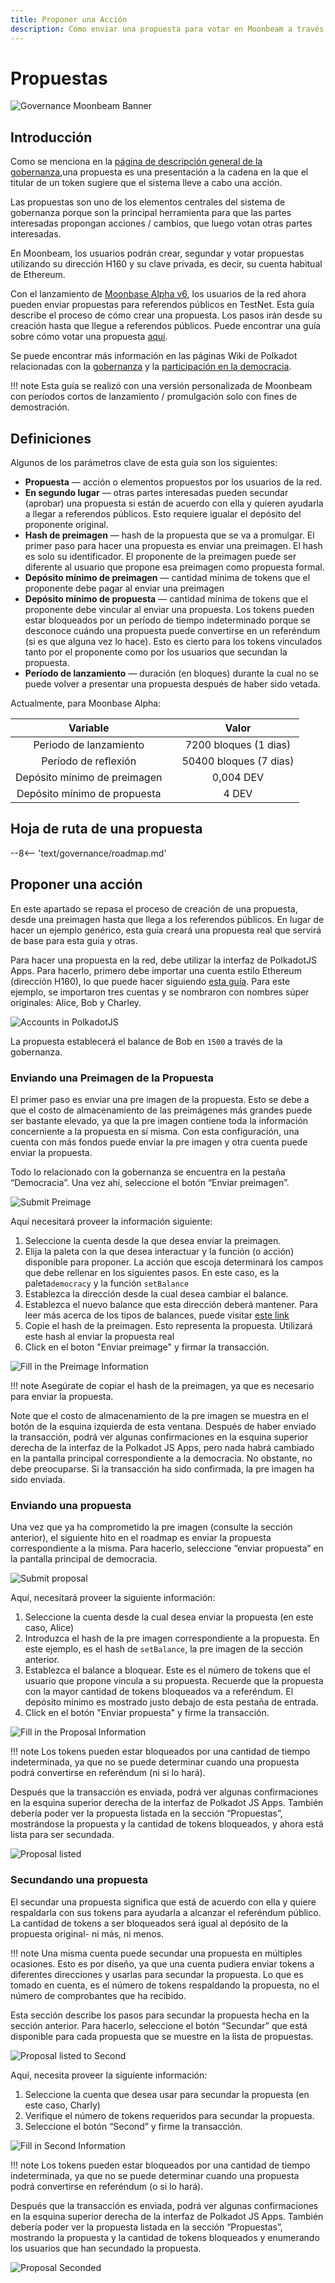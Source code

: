 ```yaml
---
title: Proponer una Acción
description: Cómo enviar una propuesta para votar en Moonbeam a través de funciones de gobernanza
---
```


# Propuestas

![Governance Moonbeam Banner](/images/governance/governance-proposal-banner.png)

## Introducción

Como se menciona en la [página de descripción general de la gobernanza](/governance/overview/#definitions),una propuesta es una presentación a la cadena en la que el titular de un token sugiere que el sistema lleve a cabo una acción.

Las propuestas son uno de los elementos centrales del sistema de gobernanza porque son la principal herramienta para que las partes interesadas propongan acciones / cambios, que luego votan otras partes interesadas.

En Moonbeam, los usuarios podrán crear, segundar y votar propuestas utilizando su dirección H160 y su clave privada, es decir, su cuenta habitual de Ethereum.

Con el lanzamiento de [Moonbase Alpha v6](https://github.com/PureStake/moonbeam/releases/tag/v0.6.0),  los usuarios de la red ahora pueden enviar propuestas para referendos públicos en TestNet. Esta guía describe el proceso de cómo crear una propuesta. Los pasos irán desde su creación hasta que llegue a referendos públicos. Puede encontrar una guía sobre cómo votar una propuesta [aquí](/governance/voting/).

Se puede encontrar más información en las páginas Wiki de Polkadot relacionadas con la [gobernanza](https://wiki.polkadot.network/docs/learn-governance#council) y la [participación en la democracia](https://wiki.polkadot.network/docs/maintain-guides-democracy).

!!! note
   Esta guía se realizó con una versión personalizada de Moonbeam con períodos cortos de lanzamiento / promulgación solo con fines de demostración.

## Definiciones

Algunos de los parámetros clave de esta guía son los siguientes:

 - **Propuesta** — acción o elementos propuestos por los usuarios de la red.
 - **En segundo lugar** —  otras partes interesadas pueden secundar (aprobar) una propuesta si están de acuerdo con ella y quieren ayudarla a llegar a referendos públicos. Esto requiere igualar el depósito del proponente original.
 - **Hash de preimagen** —  hash de la propuesta que se va a promulgar. El primer paso para hacer una propuesta es enviar una preimagen. El hash es solo su identificador. El proponente de la preimagen puede ser diferente al usuario que propone esa preimagen como propuesta formal.
 - **Depósito mínimo de preimagen** —  cantidad mínima de tokens que el proponente debe pagar al enviar una preimagen
 - **Depósito mínimo de propuesta** — cantidad mínima de tokens que el proponente debe vincular al enviar una propuesta. Los tokens pueden estar bloqueados por un período de tiempo indeterminado porque se desconoce cuándo una propuesta puede convertirse en un referéndum (si es que alguna vez lo hace). Esto es cierto para los tokens vinculados tanto por el proponente como por los usuarios que secundan la propuesta.
 - **Período de lanzamiento** — duración (en bloques) durante la cual no se puede volver a presentar una propuesta después de haber sido vetada.

Actualmente, para Moonbase Alpha:

|         Variable         |     |                                                          Valor                                                          |
| :----------------------: | :-: | :---------------------------------------------------------------------------------------------------------------------: |
|     Periodo de lanzamiento       |     | 7200 bloques (1 dias) |
|     Período de reflexión      |     |   50400 bloques (7 dias)   |
| Depósito mínimo de preimagen |     |                                 0,004 DEV                                  |
| Depósito mínimo de propuesta |     |                                   4 DEV                                     |

## Hoja de ruta de una propuesta

--8<-- 'text/governance/roadmap.md'

## Proponer una acción

En este apartado se repasa el proceso de creación de una propuesta, desde una preimagen hasta que llega a los referendos públicos. En lugar de hacer un ejemplo genérico, esta guía creará una propuesta real que servirá de base para esta guía y otras.

Para hacer una propuesta en la red, debe utilizar la interfaz de PolkadotJS Apps. Para hacerlo, primero debe importar una cuenta estilo Ethereum (dirección H160), lo que puede hacer siguiendo [esta guía](/integrations/wallets/polkadotjs/#creating-or-importing-an-h160-account). Para este ejemplo, se importaron tres cuentas y se nombraron con nombres súper originales: Alice, Bob y Charley.

![Accounts in PolkadotJS](/images/governance/governance-proposal-1.png)

La propuesta establecerá el balance de Bob en `1500` a través de la gobernanza.

### Enviando una Preimagen de la Propuesta

El primer paso es enviar una pre imagen de la propuesta. Esto se debe a que el costo de almacenamiento de las preimágenes más grandes puede ser bastante elevado, ya que la pre imagen contiene toda la información concerniente a la propuesta en sí misma. Con esta configuración, una cuenta con más fondos puede enviar la pre imagen y otra cuenta puede enviar la propuesta.

Todo lo relacionado con la gobernanza se encuentra en la pestaña “Democracia”. Una vez ahí, seleccione el botón “Enviar preimagen”.

![Submit Preimage](/images/governance/governance-proposal-2.png)

Aquí necesitará proveer la información siguiente:

 1. Seleccione la cuenta desde la que desea enviar la preimagen.
 2. Elija la paleta con la que desea interactuar y la función (o acción) disponible para proponer. La acción que escoja determinará los campos que debe rellenar en los siguientes pasos. En este caso, es la paleta`democracy` y la función `setBalance` 
 3. Establezca la dirección desde la cual desea cambiar el balance.
 4. Establezca el nuevo balance que esta dirección deberá mantener. Para leer más acerca de los tipos de balances, puede visitar [este link](https://wiki.polkadot.network/docs/build-protocol-info#free-vs-reserved-vs-locked-vs-vesting-balance)
 5. Copie el hash de la preimagen. Esto representa la propuesta. Utilizará este hash al enviar la propuesta real
 6. Click en el boton "Enviar preimage" y firmar la transacción.

![Fill in the Preimage Information](/images/governance/governance-proposal-3.png)

!!! note
    Asegúrate de copiar el hash de la preimagen, ya que es necesario para enviar la propuesta.

Note que el costo de almacenamiento de la pre imagen se muestra en el botón de la esquina izquierda de esta ventana. Después de haber enviado la transacción, podrá ver algunas confirmaciones en la esquina superior derecha de la interfaz de la Polkadot JS Apps, pero nada habrá cambiado en la pantalla principal correspondiente a la democracia. No obstante, no debe preocuparse. Si la transacción ha sido confirmada, la pre imagen ha sido enviada.

### Enviando una propuesta

Una vez que ya ha comprometido la pre imagen (consulte la sección anterior), el siguiente hito en el roadmap es enviar la propuesta correspondiente a la misma. Para hacerlo, seleccione “enviar propuesta” en la pantalla principal de democracia.

![Submit proposal](/images/governance/governance-proposal-4.png)

Aquí, necesitará proveer la siguiente información:

 1. Seleccione la cuenta desde la cual desea enviar la propuesta (en este caso, Alice)
 2. Introduzca el hash de la pre imagen correspondiente a la propuesta. En este ejemplo, es el hash de  `setBalance`, la pre imagen de la sección anterior.
 3. Establezca el balance a bloquear. Este es el número de tokens que el usuario que propone vincula a su propuesta. Recuerde que la propuesta con la mayor cantidad de tokens bloqueados va a referéndum. El depósito mínimo es mostrado justo debajo de esta pestaña de entrada.
 4. Click en el botón "Enviar propuesta" y firme la transacción.

![Fill in the Proposal Information](/images/governance/governance-proposal-5.png)

!!! note
    Los tokens pueden estar bloqueados por una cantidad de tiempo indeterminada, ya que no se puede determinar cuando una propuesta podrá convertirse en referéndum (ni si lo hará).

Después que la transacción es enviada, podrá ver algunas confirmaciones en la esquina superior derecha de la interfaz de Polkadot JS Apps. También debería poder ver la propuesta listada en la sección “Propuestas”, mostrándose la propuesta y la cantidad de tokens bloqueados, y ahora está lista para ser secundada.

![Proposal listed](/images/governance/governance-proposal-6.png)

### Secundando una propuesta

El secundar una propuesta significa que está de acuerdo con ella y quiere respaldarla con sus tokens para ayudarla a alcanzar el referéndum público. La cantidad de tokens a ser bloqueados será igual al depósito de la propuesta original- ni más, ni menos.

!!! note
    Una misma cuenta puede secundar una propuesta en múltiples ocasiones. Esto es por diseño, ya que una cuenta pudiera enviar tokens a diferentes direcciones y usarlas para secundar la propuesta. Lo que es tomado en cuenta, es el número de tokens respaldando la propuesta, no el número de comprobantes que ha recibido.

Esta sección describe los pasos para secundar la propuesta hecha en la sección anterior. Para hacerlo, seleccione el botón “Secundar” que está disponible para cada propuesta que se muestre en la lista de propuestas. 

![Proposal listed to Second](/images/governance/governance-proposal-7.png)

Aquí, necesita proveer la siguiente información:

 1. Seleccione la cuenta que desea usar para secundar la propuesta (en este caso, Charly)
 2. Verifique el número de tokens requeridos para secundar la propuesta.
 3. Seleccione el botón “Second” y firme la transacción.

![Fill in Second Information](/images/governance/governance-proposal-8.png)

!!! note
Los tokens pueden estar bloqueados por una cantidad de tiempo indeterminada, ya que no se puede determinar cuando una propuesta podrá convertirse en referéndum (o si lo hará).

Después que la transacción es enviada, podrá ver algunas confirmaciones en la esquina superior derecha de la interfaz de Polkadot JS Apps. También debería poder ver la propuesta listada en la sección “Propuestas”, mostrando la propuesta y la cantidad de tokens bloqueados y enumerando los usuarios que han secundado la propuesta.

![Proposal Seconded](/images/governance/governance-proposal-9.png)

